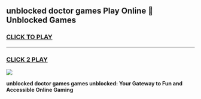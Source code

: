 
## unblocked doctor games Play Online 👋 Unblocked Games
<h3>
<a href="https://premium.freeplayer.one?title=unblocked_doctor_games&ref=19F">CLICK TO PLAY</a></h3>
<hr>

<h3>
<a href="https://premium.freeplayer.one?title=unblocked_doctor_games&ref=19F">CLICK 2 PLAY</a>
  
</h3>

<a href="https://premium.freeplayer.one?title=unblocked_doctor_games&ref=19F"><img src="https://clearcache.store/games.png"></a>


**unblocked doctor games games unblocked: Your Gateway to Fun and Accessible Online Gaming**
